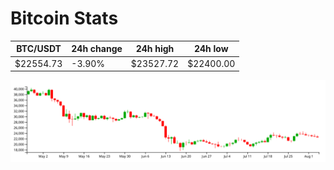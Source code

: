 # Bitcoin Stats

BTC/USDT|24h change|24h high|24h low|
|---|---|---|---|
|$22554.73|-3.90%|$23527.72|$22400.00|

<img src="./chart.svg">
